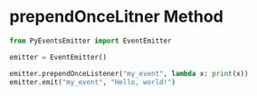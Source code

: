 # prependOnceLitner Method

```py
from PyEventsEmitter import EventEmitter

emitter = EventEmitter()

emitter.prependOnceListener("my_event", lambda x: print(x))
emitter.emit("my_event", "Hello, world!")
```